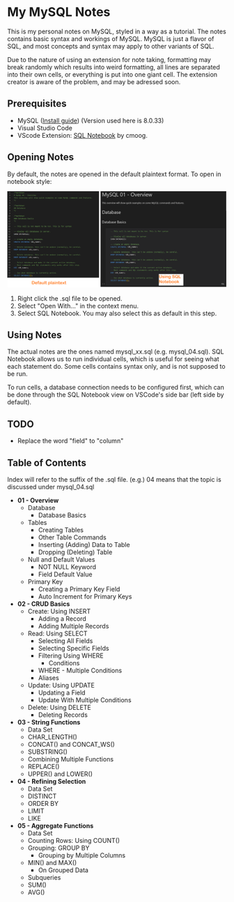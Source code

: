 # My MySQL Notes

This is my personal notes on MySQL, styled in a way as a tutorial. The notes contains basic syntax and workings of MySQL. MySQL is just a flavor of SQL, and most concepts and syntax may apply to other variants of SQL.

Due to the nature of using an extension for note taking, formatting may break randomly which results into weird formatting, all lines are separated into their own cells, or everything is put into one giant cell. The extension creator is aware of the problem, and may be adressed soon.

## Prerequisites

- MySQL ([Install guide](https://dev.mysql.com/doc/mysql-installation-excerpt/5.7/en/)) (Version used here is 8.0.33)
- Visual Studio Code
- VScode Extension: [SQL Notebook](https://marketplace.visualstudio.com/items?itemName=cmoog.sqlnotebook) by cmoog.

## Opening Notes

By default, the notes are opened in the default plaintext format. To open in notebook style:

![Alt text](img/notebook-difference.png)

1. Right click the .sql file to be opened.
2. Select "Open With..." in the context menu.
3. Select SQL Notebook. You may also select this as default in this step.

## Using Notes

The actual notes are the ones named mysql_xx.sql (e.g. mysql_04.sql). SQL Notebook allows us to run individual cells, which is useful for seeing what each statement do. Some cells contains syntax only, and is not supposed to be run.

To run cells, a database connection needs to be configured first, which can be done through the SQL Notebook view on VSCode's side bar (left side by default).

## TODO

- Replace the word "field" to "column"

## Table of Contents

Index will refer to the suffix of the .sql file.
(e.g.) 04 means that the topic is discussed under mysql_04.sql

- **01 - Overview**
  - Database
    - Database Basics
  - Tables
    - Creating Tables
    - Other Table Commands
    - Inserting (Adding) Data to Table
    - Dropping (Deleting) Table
  - Null and Default Values
    - NOT NULL Keyword
    - Field Default Value
  - Primary Key
    - Creating a Primary Key Field
    - Auto Increment for Primary Keys
- **02 - CRUD Basics**
  - Create: Using INSERT
    - Adding a Record
    - Adding Multiple Records
  - Read: Using SELECT
    - Selecting All Fields
    - Selecting Specific Fields
    - Filtering Using WHERE
      - Conditions
    - WHERE - Multiple Conditions
    - Aliases
  - Update: Using UPDATE
    - Updating a Field
    - Update With Multiple Conditions
  - Delete: Using DELETE
    - Deleting Records
- **03 - String Functions**
  - Data Set
  - CHAR_LENGTH()
  - CONCAT() and CONCAT_WS()
  - SUBSTRING()
  - Combining Multiple Functions
  - REPLACE()
  - UPPER() and LOWER()
- **04 -  Refining Selection**
  - Data Set
  - DISTINCT
  - ORDER BY
  - LIMIT
  - LIKE
- **05 - Aggregate Functions**
  - Data Set
  - Counting Rows: Using COUNT()
  - Grouping: GROUP BY
    - Grouping by Multiple Columns
  - MIN() and MAX()
    - On Grouped Data
  - Subqueries
  - SUM()
  - AVG()
